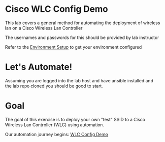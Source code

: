 # Cisco WLC Config Demo

This lab covers a general method for automating the deployment of wireless lan on a Cisco Wireless Lan Controller

The usernames and passwords for this should be provided by lab instructor

Refer to the [Environment Setup](https://chipgwyn.github.io/wlc_config_demo/environment_setup/) to get your environment configured

# Let's Automate!

Assuming you are logged into the lab host and have ansible installed and the lab repo cloned you should be good to
start.

# Goal

The goal of this exercise is to deploy your own "test" SSID to a Cisco Wireless Lan Controller (WLC) using automation.

Our automation journey begins: [WLC Config Demo](https://chipgwyn.github.io/wlc_config_demo/)
 